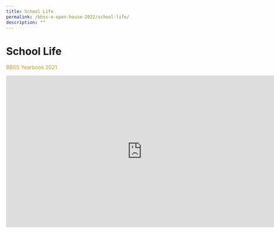 ```yaml
---
title: School Life
permalink: /bbss-e-open-house-2022/school-life/
description: ""
---
```

# School Life

<p style="color: #cf961c">BBSS Yearbook 2021</p>

<iframe width="741" height="416" src="https://www.youtube.com/embed/JMlL1SEKl2U" title="BBSS e-Yearbook 2021" frameborder="0" allow="accelerometer; autoplay; clipboard-write; encrypted-media; gyroscope; picture-in-picture" allowfullscreen></iframe>

